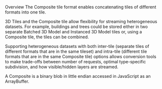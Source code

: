 Overview
The Composite tile format enables concatenating tiles of different formats into one tile.

3D Tiles and the Composite tile allow flexibility for streaming heterogeneous datasets. For example, buildings and trees could be stored either in two separate Batched 3D Model and Instanced 3D Model tiles or, using a Composite tile, the tiles can be combined.

Supporting heterogeneous datasets with both inter-tile (separate tiles of different formats that are in the same tileset) and intra-tile (different tile formats that are in the same Composite tile) options allows conversion tools to make trade-offs between number of requests, optimal type-specific subdivision, and how visible/hidden layers are streamed.

A Composite is a binary blob in little endian accessed in JavaScript as an ArrayBuffer.
